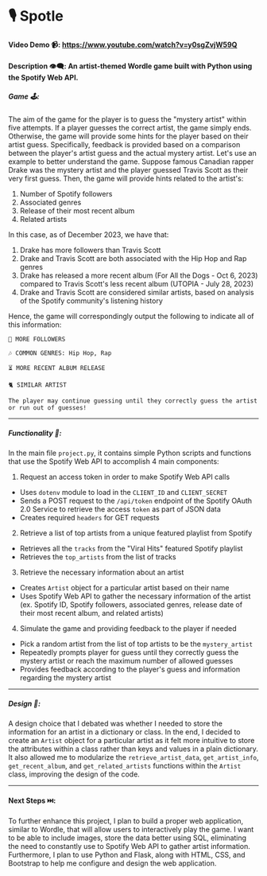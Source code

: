 # 🎙️ Spotle
#### Video Demo 📹:  https://www.youtube.com/watch?v=y0sgZvjW59Q
#### Description 👁️‍🗨️: An artist-themed Wordle game built with Python using the Spotify Web API.


##### Game 🕹️:
The aim of the game for the player is to guess the "mystery artist" within five attempts. If a player guesses the correct artist, the game simply ends. Otherwise, the game will provide some hints for the player based on their artist guess. Specifically, feedback is provided based on a comparison between the player's artist guess and the actual mystery artist. Let's use an example to better understand the game. Suppose famous Canadian rapper Drake was the mystery artist and the player guessed Travis Scott as their very first guess. Then, the game will provide hints related to the artist's:
1. Number of Spotify followers
2. Associated genres
3. Release of their most recent album
4. Related artists

In this case, as of December 2023, we have that:
1. Drake has more followers than Travis Scott
2. Drake and Travis Scott are both associated with the Hip Hop and Rap genres
3. Drake has released a more recent album (For All the Dogs - Oct 6, 2023) compared to Travis Scott's less recent album (UTOPIA - July 28, 2023)
4. Drake and Travis Scott are considered similar artists, based on analysis of the Spotify community's listening history

Hence, the game will correspondingly output the following to indicate all of this information:

```
🔼 MORE FOLLOWERS

🎶 COMMON GENRES: Hip Hop, Rap

⏳ MORE RECENT ALBUM RELEASE

🐈 SIMILAR ARTIST

The player may continue guessing until they correctly guess the artist or run out of guesses!
```

---

##### Functionality 🧰:

In the main file ```project.py```, it contains simple Python scripts and functions that use the Spotify Web API to accomplish 4 main components:
1. Request an access token in order to make Spotify Web API calls
- Uses ```dotenv``` module to load in the ```CLIENT_ID``` and ```CLIENT_SECRET```
- Sends a POST request to the ```/api/token``` endpoint of the Spotify OAuth 2.0 Service to retrieve the access ```token``` as part of JSON data
- Creates required ```headers``` for GET requests

2. Retrieve a list of top artists from a unique featured playlist from Spotify
- Retrieves all the ```tracks``` from the "Viral Hits" featured Spotify playlist
- Retrieves the ```top_artists``` from the list of tracks

3. Retrieve the necessary information about an artist
- Creates ```Artist``` object for a particular artist based on their name
- Uses Spotify Web API to gather the necessary information of the artist (ex. Spotify ID, Spotify followers, associated genres, release date of their most recent album, and related artists)

4. Simulate the game and providing feedback to the player if needed
- Pick a random artist from the list of top artists to be the ```mystery_artist```
- Repeatedly prompts player for guess until they correctly guess the mystery artist or reach the maximum number of allowed guesses
- Provides feedback according to the player's guess and information regarding the mystery artist

---

##### Design 🎨:

A design choice that I debated was whether I needed to store the information for an artist in a dictionary or class. In the end, I decided to create an ```Artist``` object for a particular artist as it felt more intuitive to store the attributes within a class rather than keys and values in a plain dictionary. It also allowed me to modularize the ```retrieve_artist_data```, ```get_artist_info```, ```get_recent_album```, and ```get_related_artists``` functions within the ```Artist``` class, improving the design of the code.

---

#### Next Steps ⏭️:

To further enhance this project, I plan to build a proper web application, similar to Wordle, that will allow users to interactively play the game. I want to be able to include images, store the data better using SQL, eliminating the need to constantly use to Spotify Web API to gather artist information. Furthermore, I plan to use Python and Flask, along with HTML, CSS, and Bootstrap to help me configure and design the web application.
